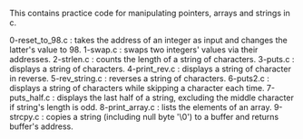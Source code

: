 This contains practice code for manipulating pointers, arrays and strings in c.

0-reset_to_98.c : takes the address of an integer as input and changes the latter's value to 98.
1-swap.c : swaps two integers' values via their addresses.
2-strlen.c : counts the length of a string of characters.
3-puts.c : displays a string of characters.
4-print_rev.c : displays a string of character in reverse. 
5-rev_string.c : reverses a string of characters.
6-puts2.c : displays a string of characters while skipping a character each time.
7-puts_half.c : displays the last half of a string, excluding the middle character if string's length is odd.
8-print_array.c : lists the elements of an array.
9-strcpy.c : copies a string (including null byte '\0') to a buffer and returns buffer's address.
